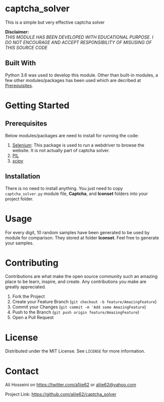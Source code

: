 # captcha_solver
This is a simple but very effective captcha solver 

**Disclaimer:**<br/>
*THIS MODULE HAS BEEN DEVELOPED WITH EDUCATIONAL PURPOSE. I DO NOT ENCOURAGE AND ACCEPT RESPONSIBILITY OF MISUSING OF THIS SOURCE CODE* 

## Built With
Python 3.6 was used to develop this module. Other than built-in modules, a few other modules/packages has been used which are decribed at [Prerequisites](##Prerequisites). 

# Getting Started

## Prerequisites
Below modules/packages are need to install for running the code:

1. [Selenium](https://www.seleniumhq.org/download/): This package is used to run a webdriver to browse the website. It is not actually part of captcha solver.
2. [PIL](https://pillow.readthedocs.io/en/stable/)
3. [scipy](https://www.scipy.org/install.html)

## Installation
There is no need to install anything. You just need to copy `captcha_solver.py` module file, **Captcha**, and **Iconset** folders into your project folder.

# Usage
For every digit, 10 random samples have been generated to be used by module for comparison. They stored at folder **Iconset**. Feel free to generate your samples.

# Contributing
Contributions are what make the open source community such an amazing place to be learn, inspire, and create. Any contributions you make are greatly appreciated.

1. Fork the Project
2. Create your Feature Branch (`git checkout -b feature/AmazingFeature`)
3. Commit your Changes (`git commit -m 'Add some AmazingFeature`)
4. Push to the Branch (`git push origin feature/AmazingFeature`)
5. Open a Pull Request

# License
Distributed under the MIT License. See `LICENSE` for more information.

# Contact
Ali Hosseini on https://twitter.com/a1iie62 or aliie62@yahoo.com

Project Link: https://github.com/aliie62/captcha_solver

